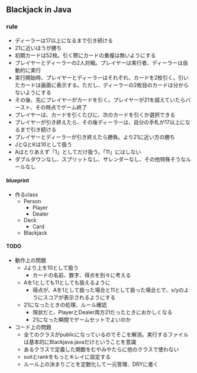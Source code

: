 ## Blackjack in Java
### rule
- ディーラーは17以上になるまで引き続ける
- 21に近いほうが勝ち
- 初期カードは52枚。引く際にカードの重複は無いようにする
- プレイヤーとディーラーの2人対戦。プレイヤーは実行者、ディーラーは自動的に実行
- 実行開始時、プレイヤーとディーラーはそれぞれ、カードを2枚引く。引いたカードは画面に表示する。ただし、ディーラーの2枚目のカードは分からないようにする
- その後、先にプレイヤーがカードを引く。プレイヤーが21を超えていたらバースト、その時点でゲーム終了
- プレイヤーは、カードを引くたびに、次のカードを引くか選択できる
- プレイヤーが引き終えたら、その後ディーラーは、自分の手札が17以上になるまで引き続ける
- プレイヤーとディーラーが引き終えたら勝負。より21に近い方の勝ち
- JとQとKは10として扱う
- Aはとりあえず「1」としてだけ扱う。「11」にはしない
- ダブルダウンなし、スプリットなし、サレンダーなし、その他特殊そうなルールなし
#### blueprint
- 作るclass
  - Person
    - Player
    - Dealer
  - Deck
    - Card
  - Blackjack

#### TODO
- 動作上の問題
  - Jより上を10として扱う
    - カードの名前、数字、得点を別々に考える
  - Aを1としても11としても扱えるように
    - 得点が、Aを1として扱った場合と11として扱った場合とで、x/yのようにスコアが表示されるようにする
  - 21になったときの処理、ルール確認
    - 現状だと、PlayerとDealer両方21だったときにおかしくなる
    - 21になった瞬間でゲームセットでよいのか
- コード上の問題
  - 全てのクラスがpublicになっているのでそこを解消。実行するファイルは基本的にBlackjava.javaだけということを意識
  - あるクラスで定義した関数をむやみやたらに他のクラスで使わない
  - suitとrankをもっとキレイに設定する
  - ルール上の決まりごとを定数化して一元管理、DRYに書く
